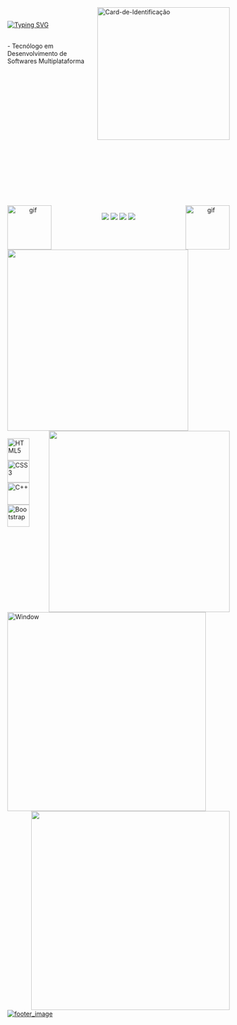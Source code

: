 
<img width="300px" alt="Card-de-Identificação" align="right" src="https://raw.githubusercontent.com/gist/gothlul/ed54fc42819e6c45d3789d187335542b/raw/b82b21b0b3a861993f0d55fbfa32ac74d8b69f09/Card-Github.svg"/>

<br>

[![Typing SVG](https://readme-typing-svg.demolab.com/?font=Exo+2&color=9B1F1F&lines=First+line+of+text;Second+line+of+text&repeat=false)](https://git.io/typing-svg)

<br> - Tecnólogo em Desenvolvimento de Softwares Multiplataforma<br><br><br><br><br><br><br><br><br><br><br><br><br><br><br><br><br><br>

##
<div align="center">
  <div>
    <img align="left" height="100px" src="https://github.com/gothlul/gothlul/assets/130483602/d8e0dcb6-d197-4046-85ef-7ebb640e3447" alt="gif"/>
    <img align="right" height="100px" src="https://github.com/gothlul/gothlul/assets/130483602/8b285d54-4447-4b28-b958-6f814c93dc9b" alt="gif"/>
    <br>
    <a href="https://www.linkedin.com/in/lucas-rasoppi-6b8000207/" target="_blank"><img src="https://img.shields.io/badge/linkedin-202020.svg?style=for-the-badge&logo=linkedin&logoColor=white" target="_blank"/></a>
    <a href="mailto:lrasoppi11@gmail.com" target="_blank"><img src="https://img.shields.io/badge/Gmail-202020?style=for-the-badge&logo=gmail&logoColor=white" target="_blank"/></a>
    <a href="https://api.whatsapp.com/send/?phone=5511945260220&text&type=phone_number&app_absent=0" target="_blank"><img src="https://img.shields.io/badge/whatsapp-202020.svg?style=for-the-badge&logo=whatsapp&logoColor=white" target="_blank"/></a>
    <a href="mailto:lrasoppi11@gmail.com" target="_blank"><img src="https://img.shields.io/badge/-Portifólio-202020?style=for-the-badge" target="_blank"/></a>
  </div>
</div><br>

##
<br>
<div align="top">
  <a href="https://github.com/gothlul">
  <img width="410px" heigth="180em" align="top" src="https://github-readme-stats.vercel.app/api?username=gothlul&show_icons=true&hide_border=true&bg_color=090909&include_all_commits=true&cont_private=true&title_color=9B1F1F&icon_color=9B1F1F&text_color=ffffff&margin-w=10px"/>
  <img width="410px" heigth="180em" align="right" src="https://github-readme-stats.vercel.app/api/top-langs?username=gothlul&layout=compact&langs_count=16&hide_border=true&bg_color=090909&title_color=9B1F1F&icon_color=9B1F1F&text_color=ffffff&margin-w=10px"/>
</div><br>

<div>
  <img alt="HTML5" align="center" height="50px" src="https://cdn.jsdelivr.net/gh/devicons/devicon/icons/html5/html5-original.svg" />
  <img alt="CSS3" align="center" height="50px" src="https://cdn.jsdelivr.net/gh/devicons/devicon/icons/css3/css3-original.svg" />
  <img alt="C++" align="center" height="50px" src="https://cdn.jsdelivr.net/gh/devicons/devicon/icons/cplusplus/cplusplus-original.svg" />
  <img alt="Bootstrap" align="center" height="50px" src="https://cdn.jsdelivr.net/gh/devicons/devicon/icons/bootstrap/bootstrap-original.svg" />
</div>

##
 
<div>
  <img align="left" heigth="250px" width="450px" alt="Window" src="https://github.com/gothlul/gothlul/assets/130483602/3473d7ad-a6de-4123-a001-b329dd2853ec"/>
  <p>
    <img align="right" heigth="250px" width="450px" src="https://github-profile-trophy.vercel.app/?username=gothlul&row=2&column=3&margin-w=10px&margin-h=10px&theme=onestar"/>
  </p>
</div><br><br>

<img alt="footer_image" src="">
  
